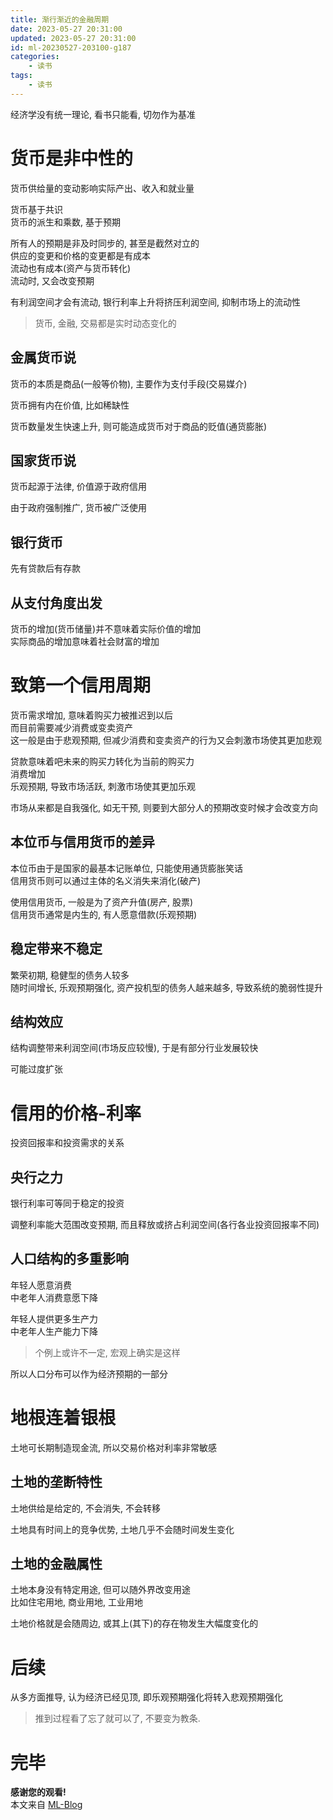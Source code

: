 ```yaml
---
title: 渐行渐近的金融周期
date: 2023-05-27 20:31:00
updated: 2023-05-27 20:31:00
id: ml-20230527-203100-g187
categories:
	- 读书
tags: 
	- 读书
---
```



经济学没有统一理论, 看书只能看, 切勿作为基准

<!--more-->

# 货币是非中性的

货币供给量的变动影响实际产出、收入和就业量

货币基于共识  
货币的派生和乘数, 基于预期

所有人的预期是非及时同步的, 甚至是截然对立的  
供应的变更和价格的变更都是有成本  
流动也有成本(资产与货币转化)   
流动时, 又会改变预期

有利润空间才会有流动, 银行利率上升将挤压利润空间, 抑制市场上的流动性  

> 货币, 金融, 交易都是实时动态变化的

## 金属货币说

货币的本质是商品(一般等价物), 主要作为支付手段(交易媒介)

货币拥有内在价值, 比如稀缺性  

货币数量发生快速上升, 则可能造成货币对于商品的贬值(通货膨胀)

## 国家货币说

货币起源于法律, 价值源于政府信用  

由于政府强制推广, 货币被广泛使用

## 银行货币

先有贷款后有存款  

## 从支付角度出发

货币的增加(货币储量)并不意味着实际价值的增加  
实际商品的增加意味着社会财富的增加

# 致第一个信用周期

货币需求增加, 意味着购买力被推迟到以后  
而目前需要减少消费或变卖资产  
这一般是由于悲观预期, 但减少消费和变卖资产的行为又会刺激市场使其更加悲观

贷款意味着吧未来的购买力转化为当前的购买力  
消费增加  
乐观预期, 导致市场活跃, 刺激市场使其更加乐观

市场从来都是自我强化, 如无干预, 则要到大部分人的预期改变时候才会改变方向

## 本位币与信用货币的差异

本位币由于是国家的最基本记账单位, 只能使用通货膨胀笑话  
信用货币则可以通过主体的名义消失来消化(破产)

使用信用货币, 一般是为了资产升值(房产, 股票)  
信用货币通常是内生的, 有人愿意借款(乐观预期)

## 稳定带来不稳定

繁荣初期, 稳健型的债务人较多  
随时间增长, 乐观预期强化, 资产投机型的债务人越来越多, 导致系统的脆弱性提升

## 结构效应

结构调整带来利润空间(市场反应较慢), 于是有部分行业发展较快

可能过度扩张

# 信用的价格-利率

投资回报率和投资需求的关系  

## 央行之力

银行利率可等同于稳定的投资

调整利率能大范围改变预期, 而且释放或挤占利润空间(各行各业投资回报率不同)

## 人口结构的多重影响

年轻人愿意消费  
中老年人消费意愿下降

年轻人提供更多生产力  
中老年人生产能力下降

> 个例上或许不一定, 宏观上确实是这样

所以人口分布可以作为经济预期的一部分


# 地根连着银根

土地可长期制造现金流, 所以交易价格对利率非常敏感

## 土地的垄断特性

土地供给是给定的, 不会消失, 不会转移

土地具有时间上的竞争优势, 土地几乎不会随时间发生变化

## 土地的金融属性

土地本身没有特定用途, 但可以随外界改变用途  
比如住宅用地, 商业用地, 工业用地

土地价格就是会随周边, 或其上(其下)的存在物发生大幅度变化的

# 后续

从多方面推导, 认为经济已经见顶, 即乐观预期强化将转入悲观预期强化

> 推到过程看了忘了就可以了, 不要变为教条.


# 完毕

**感谢您的观看!**  
本文来自 [ML-Blog][ML-Blog_Link]

<!-- 图片 -->

<!-- 链接 -->

<!-- 水印 -->
[ML-Blog_Link]:https://userminghaoli.github.io/ "我的博客"
